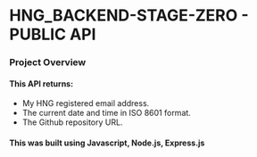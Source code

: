 # HNG_BACKEND-STAGE-ZERO - PUBLIC API 

### Project Overview
#### This API returns:
- My HNG registered email address.
- The current date and time in ISO 8601 format.
- The Github repository URL.

#### This was built using Javascript, Node.js, Express.js 